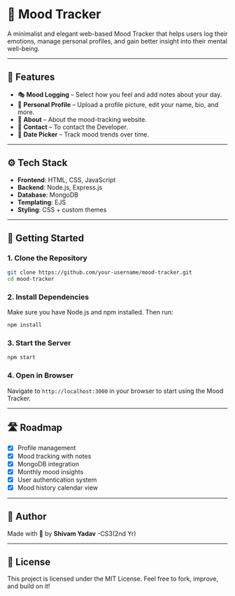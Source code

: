 # 💖 Mood Tracker

A minimalist and elegant web-based Mood Tracker that helps users log their emotions, manage personal profiles, and gain better insight into their mental well-being.

---

## 📌 Features

- 🎭 **Mood Logging** – Select how you feel and add notes about your day.
- 📝 **Personal Profile** – Upload a profile picture, edit your name, bio, and more.
- 📝 **About** – About the mood-tracking website.
- 📝 **Contact** – To contact the Developer.
- 📅 **Date Picker** – Track mood trends over time.


---

## ⚙️ Tech Stack

- **Frontend**: HTML, CSS, JavaScript
- **Backend**: Node.js, Express.js
- **Database**: MongoDB
- **Templating**: EJS
- **Styling**: CSS + custom themes

---

## 🚀 Getting Started

### 1. Clone the Repository
```bash
git clone https://github.com/your-username/mood-tracker.git
cd mood-tracker
```

### 2. Install Dependencies
Make sure you have Node.js and npm installed. Then run:
```bash
npm install
```

### 3. Start the Server
```bash
npm start
```

### 4. Open in Browser  
Navigate to `http://localhost:3000` in your browser to start using the Mood Tracker.

---



## 🛣 Roadmap

- [x] Profile management
- [x] Mood tracking with notes
- [x] MongoDB integration
- [x] Monthly mood insights
- [x] User authentication system
- [x] Mood history calendar view

---

## 🙌 Author

Made with 💖 by **Shivam Yadav**
-CS3(2nd Yr)

---

## 📄 License

This project is licensed under the MIT License. Feel free to fork, improve, and build on it!
